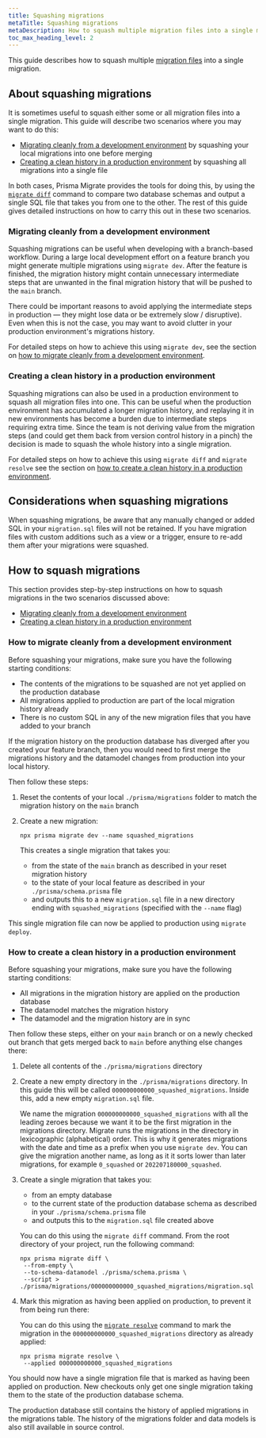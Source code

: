 ```yaml
---
title: Squashing migrations
metaTitle: Squashing migrations
metaDescription: How to squash multiple migration files into a single migration
toc_max_heading_level: 2
---
```


<!-- TopBlock -->

This guide describes how to squash multiple [migration files](/orm/prisma-migrate/understanding-prisma-migrate/migration-histories) into a single migration.

## About squashing migrations

It is sometimes useful to squash either some or all migration files into a single migration. This guide will describe two scenarios where you may want to do this:

- [Migrating cleanly from a development environment](#migrating-cleanly-from-a-development-environment) by squashing your local migrations into one before merging
- [Creating a clean history in a production environment](#creating-a-clean-history-in-a-production-environment) by squashing all migrations into a single file

In both cases, Prisma Migrate provides the tools for doing this, by using the [`migrate diff`](/orm/reference/prisma-cli-reference#migrate-diff) command to compare two database schemas and output a single SQL file that takes you from one to the other. The rest of this guide gives detailed instructions on how to carry this out in these two scenarios.

### Migrating cleanly from a development environment

Squashing migrations can be useful when developing with a branch-based workflow. During a large local development effort on a feature branch you might generate multiple migrations using `migrate dev`. After the feature is finished, the migration history might contain unnecessary intermediate steps that are unwanted in the final migration history that will be pushed to the `main` branch.

There could be important reasons to avoid applying the intermediate steps in production — they might lose data or be extremely slow / disruptive). Even when this is not the case, you may want to avoid clutter in your production environment's migrations history.

For detailed steps on how to achieve this using `migrate dev`, see the section on [how to migrate cleanly from a development environment](#how-to-migrate-cleanly-from-a-development-environment).

### Creating a clean history in a production environment

Squashing migrations can also be used in a production environment to squash all migration files into one. This can be useful when the production environment has accumulated a longer migration history, and replaying it in new environments has become a burden due to intermediate steps requiring extra time. Since the team is not deriving value from the migration steps (and could get them back from version control history in a pinch) the decision is made to squash the whole history into a single migration.

For detailed steps on how to achieve this using `migrate diff` and `migrate resolve` see the section on [how to create a clean history in a production environment](#how-to-create-a-clean-history-in-a-production-environment).

## Considerations when squashing migrations

<!-- Admonition -->

When squashing migrations, be aware that any manually changed or added SQL in your `migration.sql` files will not be retained. If you have migration files with custom additions such as a view or a trigger, ensure to re-add them after your migrations were squashed.

## How to squash migrations

This section provides step-by-step instructions on how to squash migrations in the two scenarios discussed above:

- [Migrating cleanly from a development environment](#how-to-migrate-cleanly-from-a-development-environment)
- [Creating a clean history in a production environment](#how-to-create-a-clean-history-in-a-production-environment)

### How to migrate cleanly from a development environment

Before squashing your migrations, make sure you have the following starting conditions:

- The contents of the migrations to be squashed are not yet applied on the production database
- All migrations applied to production are part of the local migration history already
- There is no custom SQL in any of the new migration files that you have added to your branch

<!-- Admonition -->

If the migration history on the production database has diverged after you created your feature branch, then you would need to first merge the migrations history and the datamodel changes from production into your local history.

Then follow these steps:

1. Reset the contents of your local `./prisma/migrations` folder to match the migration history on the `main` branch

2. Create a new migration:

   ```terminal
   npx prisma migrate dev --name squashed_migrations
   ```

   This creates a single migration that takes you:
   - from the state of the `main` branch as described in your reset migration history
   - to the state of your local feature as described in your `./prisma/schema.prisma` file
   - and outputs this to a new `migration.sql` file in a new directory ending with `squashed_migrations` (specified with the `--name` flag)

This single migration file can now be applied to production using `migrate deploy`.

### How to create a clean history in a production environment

Before squashing your migrations, make sure you have the following starting conditions:

- All migrations in the migration history are applied on the production database
- The datamodel matches the migration history
- The datamodel and the migration history are in sync

Then follow these steps, either on your `main` branch or on a newly checked out branch that gets merged back to `main` before anything else changes there:

1. Delete all contents of the `./prisma/migrations` directory

2. Create a new empty directory in the `./prisma/migrations` directory. In this guide this will be called `000000000000_squashed_migrations`. Inside this, add a new empty `migration.sql` file.

   <!-- Admonition -->

   We name the migration `000000000000_squashed_migrations` with all the leading zeroes because we want it to be the first migration in the migrations directory. Migrate runs the migrations in the directory in lexicographic (alphabetical) order. This is why it generates migrations with the date and time as a prefix when you use `migrate dev`. You can give the migration another name, as long as it it sorts lower than later migrations, for example `0_squashed` or `202207180000_squashed`.

3. Create a single migration that takes you:
   - from an empty database
   - to the current state of the production database schema as described in your `./prisma/schema.prisma` file
   - and outputs this to the `migration.sql` file created above

   You can do this using the `migrate diff` command. From the root directory of your project, run the following command:

   ```terminal
   npx prisma migrate diff \
    --from-empty \
    --to-schema-datamodel ./prisma/schema.prisma \
    --script > ./prisma/migrations/000000000000_squashed_migrations/migration.sql
   ```

4. Mark this migration as having been applied on production, to prevent it from being run there:

   You can do this using the [`migrate resolve`](/orm/reference/prisma-cli-reference#migrate-resolve) command to mark the migration in the `000000000000_squashed_migrations` directory as already applied:

   ```terminal
   npx prisma migrate resolve \
    --applied 000000000000_squashed_migrations
   ```

You should now have a single migration file that is marked as having been applied on production. New checkouts only get one single migration taking them to the state of the production database schema.

The production database still contains the history of applied migrations in the migrations table. The history of the migrations folder and data models is also still available in source control.
